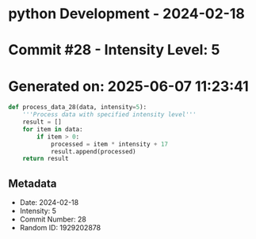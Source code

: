 ﻿# python Development - 2024-02-18
# Commit #28 - Intensity Level: 5
# Generated on: 2025-06-07 11:23:41
```python
def process_data_28(data, intensity=5):
    '''Process data with specified intensity level'''
    result = []
    for item in data:
        if item > 0:
            processed = item * intensity + 17
            result.append(processed)
    return result
```
## Metadata
- Date: 2024-02-18
- Intensity: 5
- Commit Number: 28
- Random ID: 1929202878
